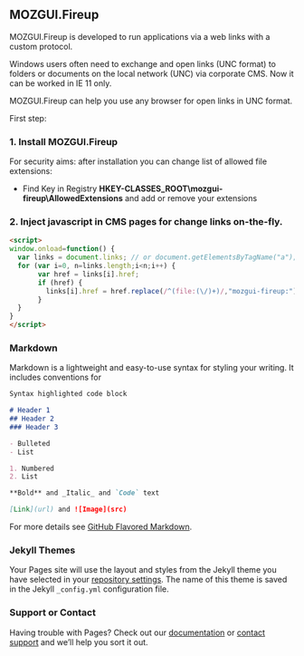 ## MOZGUI.Fireup

MOZGUI.Fireup is developed to run applications via a web links with a custom protocol.

Windows users often need to exchange and open links (UNC format) to folders or documents on the local network (UNC) via corporate CMS. Now it can be worked in IE 11 only.

MOZGUI.Fireup can help you use any browser for open links in UNC format. 

First step:

### 1. Install MOZGUI.Fireup

For security aims: after installation you can change list of allowed file extensions:
- Find Key in Registry **HKEY-CLASSES_ROOT\mozgui-fireup\AllowedExtensions** and add or remove your extensions

### 2. Inject javascript in CMS pages for change links on-the-fly.
```markdown
<script>
window.onload=function() {
  var links = document.links; // or document.getElementsByTagName("a");
  for (var i=0, n=links.length;i<n;i++) {
	   var href = links[i].href;
	   if (href) {
		 links[i].href = href.replace(/^(file:(\/)+)/,"mozgui-fireup:");
	   }
  }
}
</script>
```
### Markdown

Markdown is a lightweight and easy-to-use syntax for styling your writing. It includes conventions for

```markdown
Syntax highlighted code block

# Header 1
## Header 2
### Header 3

- Bulleted
- List

1. Numbered
2. List

**Bold** and _Italic_ and `Code` text

[Link](url) and ![Image](src)
```

For more details see [GitHub Flavored Markdown](https://guides.github.com/features/mastering-markdown/).

### Jekyll Themes

Your Pages site will use the layout and styles from the Jekyll theme you have selected in your [repository settings](https://github.com/MOZGUI/MOZGUI.Fireup/settings). The name of this theme is saved in the Jekyll `_config.yml` configuration file.

### Support or Contact

Having trouble with Pages? Check out our [documentation](https://docs.github.com/categories/github-pages-basics/) or [contact support](https://github.com/contact) and we’ll help you sort it out.
